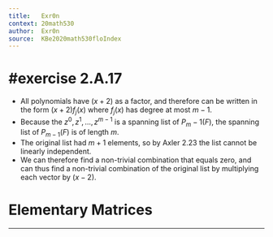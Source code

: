 ```yaml
---
title:   Exr0n
context: 20math530
author:  Exr0n
source:  KBe2020math530floIndex
---
```


# #exercise 2.A.17
- All polynomials have $(x+2)$ as a factor, and therefore can be written in the form $(x+2)f_j(x)$ where $f_j(x)$ has degree at most $m-1$.
- Because the $z^0, z^1, ..., z^{m-1}$ is a spanning list of $P_m-1(F)$, the spanning list of $P_{m-1}(F)$ is of length $m$.
- The original list had $m+1$ elements, so by Axler 2.23 the list cannot be linearly independent. 
- We can therefore find a non-trivial combination that equals zero, and can thus find a non-trivial combination of the original list by multiplying each vector by $(x-2)$.

# Elementary Matrices

---
